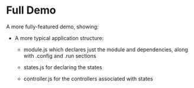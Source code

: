 # Full Demo

A more fully-featured demo, showing:

- A more typical application structure:

  * module.js which declares just the module and dependencies, along 
    with .config and .run sections
  
  * states.js for declaring the states
  
  * controller.js for the controllers associated with states